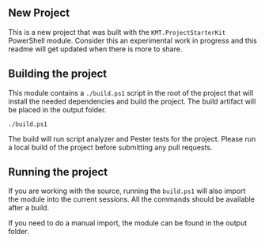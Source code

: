 ## New Project

This is a new project that was built with the `KMT.ProjectStarterKit` PowerShell module. Consider this an experimental work in progress and this readme will get updated when there is more to share.

## Building the project

This module contains a `./build.ps1` script in the root of the project that will install the needed dependencies and build the project. The build artifact will be placed in the output folder.

    ./build.ps1

The build will run script analyzer and Pester tests for the project. Please run a local build of the project before submitting any pull requests.

## Running the project

If you are working with the source, running the `build.ps1` will also import the module into the current sessions. All the commands should be available after a build.

If you need to do a manual import, the module can be found in the output folder.
